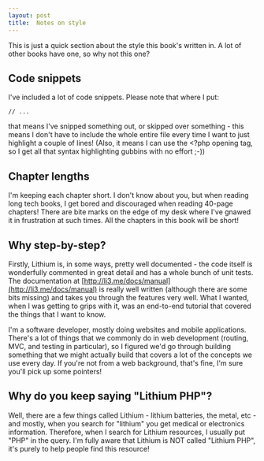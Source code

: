 ```yaml
---
layout: post
title:  Notes on style
---
```


This is just a quick section about the style this book's written in. A lot of other books have one, so why not this one?

## Code snippets

I've included a lot of code snippets. Please note that where I put:

    // ...

that means I've snipped something out, or skipped over something - this means I don't have to include the whole entire file every time I want to just highlight a couple of lines! (Also, it means I can use the <?php opening tag, so I get all that syntax highlighting gubbins with no effort ;-))

## Chapter lengths

I'm keeping each chapter short. I don't know about you, but when reading long tech books, I get bored and discouraged when reading 40-page chapters! There are bite marks on the edge of my desk where I've gnawed it in frustration at such times. All the chapters in this book will be short!

## Why step-by-step?

Firstly, Lithium is, in some ways, pretty well documented - the code itself is wonderfully commented in great detail and has a whole bunch of unit tests. The documentation at [http://li3.me/docs/manual](http://li3.me/docs/manual) is really well written (although there are some bits missing) and takes you through the features very well. What I wanted, when I was getting to grips with it, was an end-to-end tutorial that covered the things that I want to know.

I'm a software developer, mostly doing websites and mobile applications. There's a lot of things that we commonly do in web development (routing, MVC, and testing in particular), so I figured we'd go through building something that we might actually build that covers a lot of the concepts we use every day. If you're not from a web background, that's fine, I'm sure you'll pick up some pointers!

## Why do you keep saying "Lithium PHP"?

Well, there are a few things called Lithium - lithium batteries, the metal, etc - and mostly, when you search for "lithium" you get medical or electronics information. Therefore, when I search for Lithium resources, I usually put "PHP" in the query. I'm fully aware that Lithium is NOT called "Lithium PHP", it's purely to help people find this resource!